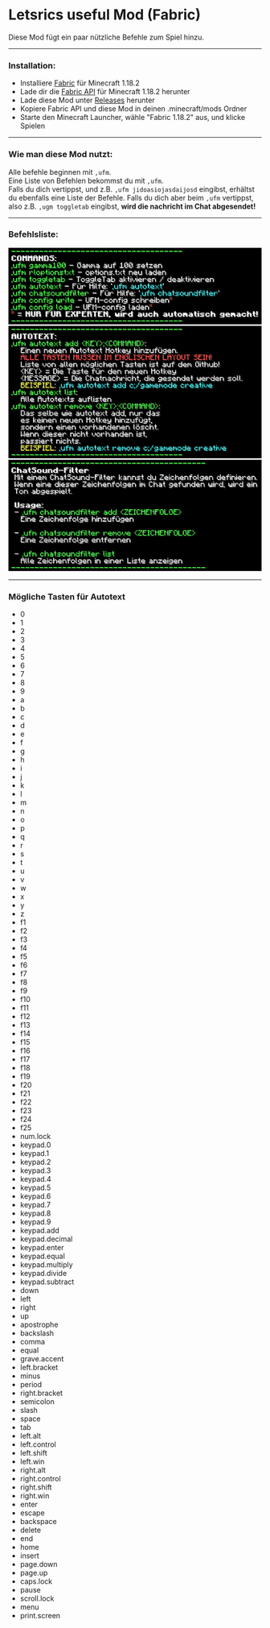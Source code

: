 # Letsrics useful Mod (Fabric)

Diese Mod fügt ein paar nützliche Befehle zum Spiel hinzu.

---

### Installation:

- Installiere [Fabric](https://fabricmc.net/use/installer/) für Minecraft 1.18.2
- Lade dir die [Fabric API](https://www.curseforge.com/minecraft/mc-mods/fabric-api/files/all) für Minecraft 1.18.2 herunter
- Lade diese Mod unter [Releases](https://github.com/Letsric/LetsricsUsefulMod-Fabric/releases) herunter
- Kopiere Fabric API und diese Mod in deinen .minecraft/mods Ordner
- Starte den Minecraft Launcher, wähle "Fabric 1.18.2" aus, und klicke Spielen

---

### Wie man diese Mod nutzt:

Alle befehle beginnen mit ```,ufm```. \
Eine Liste von Befehlen bekommst du mit ```,ufm```. \
Falls du dich vertippst, und z.B. ```,ufm jidoasiojasdaijosd``` eingibst,
erhältst du ebenfalls eine Liste der Befehle. Falls du dich aber beim ```,ufm```
vertippst, also z.B. ```,ugm toggletab``` eingibst, **wird die nachricht 
im Chat abgesendet!**

---

### Befehlsliste:
![Image](Help1.png)
![Image](Help2.png)
![Image](Help3.png)

---

### Mögliche Tasten für Autotext

- 0
- 1
- 2
- 3
- 4
- 5
- 6
- 7
- 8
- 9
- a
- b
- c
- d
- e
- f
- g
- h
- i
- j
- k
- l
- m
- n
- o
- p
- q
- r
- s
- t
- u
- v
- w
- x
- y
- z
- f1
- f2
- f3
- f4
- f5
- f6
- f7
- f8
- f9
- f10
- f11
- f12
- f13
- f14
- f15
- f16
- f17
- f18
- f19
- f20
- f21
- f22
- f23
- f24
- f25
- num.lock
- keypad.0
- keypad.1
- keypad.2
- keypad.3
- keypad.4
- keypad.5
- keypad.6
- keypad.7
- keypad.8
- keypad.9
- keypad.add
- keypad.decimal
- keypad.enter
- keypad.equal
- keypad.multiply
- keypad.divide
- keypad.subtract
- down
- left
- right
- up
- apostrophe
- backslash
- comma
- equal
- grave.accent
- left.bracket
- minus
- period
- right.bracket
- semicolon
- slash
- space
- tab
- left.alt
- left.control
- left.shift
- left.win
- right.alt
- right.control
- right.shift
- right.win
- enter
- escape
- backspace
- delete
- end
- home
- insert
- page.down
- page.up
- caps.lock
- pause
- scroll.lock
- menu
- print.screen